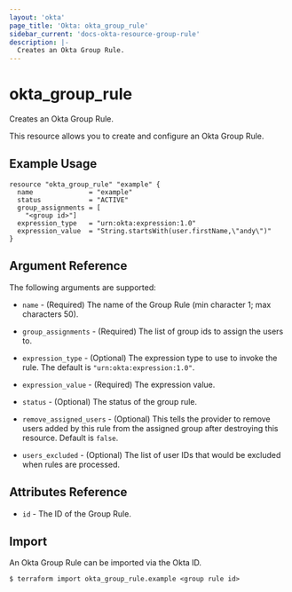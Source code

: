 ```yaml
---
layout: 'okta' 
page_title: 'Okta: okta_group_rule' 
sidebar_current: 'docs-okta-resource-group-rule' 
description: |-
  Creates an Okta Group Rule.
---
```


# okta_group_rule

Creates an Okta Group Rule.

This resource allows you to create and configure an Okta Group Rule.

## Example Usage

```hcl
resource "okta_group_rule" "example" {
  name              = "example"
  status            = "ACTIVE"
  group_assignments = [
    "<group id>"]
  expression_type   = "urn:okta:expression:1.0"
  expression_value  = "String.startsWith(user.firstName,\"andy\")"
}
```

## Argument Reference

The following arguments are supported:

- `name` - (Required) The name of the Group Rule (min character 1; max characters 50).

- `group_assignments` - (Required) The list of group ids to assign the users to.

- `expression_type` - (Optional) The expression type to use to invoke the rule. The default
  is `"urn:okta:expression:1.0"`.

- `expression_value` - (Required) The expression value.

- `status` - (Optional) The status of the group rule.

- `remove_assigned_users` - (Optional) This tells the provider to remove users added by this rule from the assigned
  group after destroying this resource. Default is `false`.

- `users_excluded` - (Optional) The list of user IDs that would be excluded when rules are processed.

## Attributes Reference

- `id` - The ID of the Group Rule.

## Import

An Okta Group Rule can be imported via the Okta ID.

```
$ terraform import okta_group_rule.example <group rule id>
```
